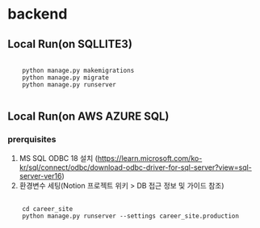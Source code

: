 # backend

## Local Run(on SQLLITE3)
<pre>
  <code>
    python manage.py makemigrations
    python manage.py migrate
    python manage.py runserver 
  </code>
</pre> 


## Local Run(on AWS AZURE SQL)
### prerquisites
1. MS SQL ODBC 18 설치 (https://learn.microsoft.com/ko-kr/sql/connect/odbc/download-odbc-driver-for-sql-server?view=sql-server-ver16)
2. 환경변수 세팅(Notion 프로젝트 위키 > DB 접근 정보 및 가이드 참조)

<pre>
  <code>
    cd career_site
    python manage.py runserver --settings career_site.production
  </code>
</pre>
